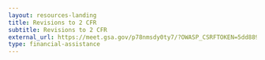 ```yaml
---
layout: resources-landing
title: Revisions to 2 CFR
subtitle: Revisions to 2 CFR 
external_url: https://meet.gsa.gov/p78nmsdy0ty7/?OWASP_CSRFTOKEN=5dd88967c74c3a49bed884327df076ffa70850770d68bfcca5e163d92b97c365&proto=true
type: financial-assistance
---
```






